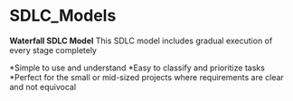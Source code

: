 # SDLC_Models
**Waterfall SDLC Model**
This SDLC model includes gradual execution of every stage completely

*Simple to use and understand
*Easy to classify and prioritize tasks
*Perfect for the small or mid-sized projects where requirements are clear and not equivocal
